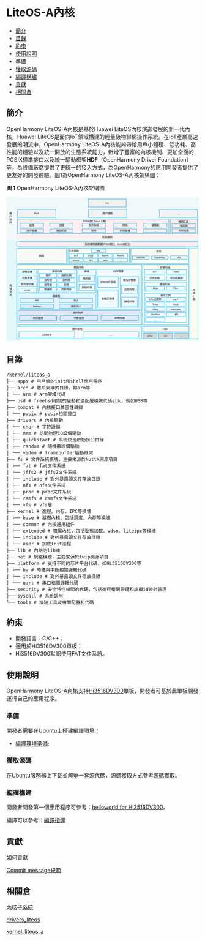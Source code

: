 # LiteOS-A內核<a name="ZH-CN_TOPIC_0000001096612501"></a>

- [簡介](#section11660541593)
- [目錄](#section161941989596)
- [約束](#section119744591305)
- [使用說明](#section741617511812)
- [準備](#section1579912573329)
- [獲取源碼](#section11443189655)
- [編譯構建](#section2081013992812)
- [貢獻](#section1371123476304)
- [相關倉](#section1371113476307)

## 簡介<a name="section11660541593"></a>

OpenHarmony LiteOS-A內核是基於Huawei LiteOS內核演進發展的新一代內核，Huawei LiteOS是面向IoT領域構建的輕量級物聯網操作系統。在IoT產業高速發展的潮流中，OpenHarmony LiteOS-A內核能夠帶給用戶小體積、低功耗、高性能的體驗以及統一開放的生態系統能力，新增了豐富的內核機制、更加全面的POSIX標準接口以及統一驅動框架**HDF**（OpenHarmony Driver Foundation）等，為設備廠商提供了更統一的接入方式，為OpenHarmony的應用開發者提供了更友好的開發體驗。圖1為OpenHarmony LiteOS-A內核架構圖：

**圖 1** OpenHarmony LiteOS-A內核架構圖<a name="fig27311582210"></a>

![](figures/OpenHarmony-LiteOS-A内核架构图.png "OpenHarmony-LiteOS-A內核架構圖")

## 目錄<a name="section161941989596"></a>

```
/kernel/liteos_a
├── apps # 用戶態的init和shell應用程序
├── arch # 體系架構的目錄，如arm等
│ └── arm # arm架構代碼
├── bsd # freebsd相關的驅動和適配層模塊代碼引入，例如USB等
├── compat # 內核接口兼容性目錄
│ └── posix # posix相關接口
├── drivers # 內核驅動
│ └── char # 字符設備
│ ├── mem # 訪問物理IO設備驅動
│ ├── quickstart # 系統快速啟動接口目錄
│ ├── random # 隨機數設備驅動
│ └── video # framebuffer驅動框架
├── fs # 文件系統模塊，主要來源於NuttX開源項目
│ ├── fat # fat文件系統
│ ├── jffs2 # jffs2文件系統
│ ├── include # 對外暴露頭文件存放目錄
│ ├── nfs # nfs文件系統
│ ├── proc # proc文件系統
│ ├── ramfs # ramfs文件系統
│ └── vfs # vfs層
├── kernel # 進程、內存、IPC等模塊
│ ├── base # 基礎內核，包括調度、內存等模塊
│ ├── common # 內核通用組件
│ ├── extended # 擴展內核，包括動態加載、vdso、liteipc等模塊
│ ├── include # 對外暴露頭文件存放目錄
│ └── user # 加載init進程
├── lib # 內核的lib庫
├── net # 網絡模塊，主要來源於lwip開源項目
├── platform # 支持不同的芯片平台代碼，如Hi3516DV300等
│ ├── hw # 時鐘與中斷相關邏輯代碼
│ ├── include # 對外暴露頭文件存放目錄
│ └── uart # 串口相關邏輯代碼
├── security # 安全特性相關的代碼，包括進程權限管理和虛擬id映射管理
├── syscall # 系統調用
└── tools # 構建工具及相關配置和代碼
```

## 約束<a name="section119744591305"></a>

- 開發語言：C/C++；
- 適用於Hi3516DV300單板；
- Hi3516DV300默認使用FAT文件系統。

## 使用說明<a name="section741617511812"></a>

OpenHarmony LiteOS-A內核支持[Hi3516DV300](https://gitee.com/openharmony/docs/blob/master/zh-cn/device-dev/quick-start/quickstart-appendix-hi3516.md)單板，開發者可基於此單板開發運行自己的應用程序。

### 準備<a name="section1579912573329"></a>

開發者需要在Ubuntu上搭建編譯環境：

- [編譯環境凖備](https://gitee.com/openharmony/docs/blob/master/zh-cn/device-dev/quick-start/Readme-CN.md);

### 獲取源碼<a name="section11443189655"></a>

在Ubuntu服務器上下載並解壓一套源代碼，源碼獲取方式參考[源碼獲取](https://gitee.com/openharmony/docs/blob/master/zh-cn/device-dev/get-code/sourcecode-acquire.md)。

### 編譯構建<a name="section2081013992812"></a>

開發者開發第一個應用程序可參考：[helloworld for Hi3516DV300](https://gitee.com/openharmony/docs/blob/master/zh-cn/device-dev/quick-start/quickstart-pkg-3516-helloworld.md)。

編譯可以參考：[編譯指導](https://gitee.com/openharmony/docs/blob/master/zh-cn/device-dev/quick-start/quickstart-pkg-3516-build.md)

## 貢獻<a name="section1371123476304"></a>

[如何貢獻](https://gitee.com/openharmony/docs/blob/HEAD/zh-cn/contribute/%E5%8F%82%E4%B8%8E%E8%B4%A1%E7%8C%AE.md)

[Commit message規範](https://gitee.com/openharmony/kernel_liteos_m/wikis/Commit%20message%E8%A7%84%E8%8C%83)

## 相關倉<a name="section1371113476307"></a>

[內核子系統](https://gitee.com/openharmony/docs/blob/master/zh-cn/readme/%E5%86%85%E6%A0%B8%E5%AD%90%E7%B3%BB%E7%BB%9F.md)

[drivers\_liteos](https://gitee.com/openharmony/drivers_liteos/blob/master/README_zh.md)

[kernel\_liteos\_a](https://gitee.com/openharmony/kernel_liteos_a/blob/master/README_zh-HK.md) 
